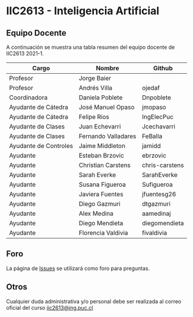 # IIC2613 - Inteligencia Artificial

## Equipo Docente

A continuación se muestra una tabla resumen del equipo docente de IIC2613 2021-1.

| Cargo                 | Nombre              | Github         |
|-----------------------|---------------------|----------------|
| Profesor              | Jorge Baier         |                |
| Profesor              | Andrés Villa        | ojedaf         |
| Coordinadora          | Daniela Poblete     | Dnpoblete      |
| Ayudante de Cátedra   | José Manuel Opaso   | jmopaso        |
| Ayudante de Cátedra   | Felipe Ríos         | IngElecPuc     |
| Ayudante de Clases    | Juan Echevarri      | Jcechavarri    |
| Ayudante de Clases    | Fernando Valladares | FeBalla        |
| Ayudante de Controles | Jaime Middleton     | jamidd         |
| Ayudante              | Esteban Brzovic     | ebrzovic       |
| Ayudante              | Christian Carstens  | chris-carstens |
| Ayudante              | Sarah Everke        | SarahEverke    |
| Ayudante              | Susana Figueroa     | Sufigueroa     |
| Ayudante              | Javiera Fuentes     | jfuentesg26    |
| Ayudante              | Diego Gazmuri       | dtgazmuri      |
| Ayudante              | Alex Medina         | aamedinaj      |
| Ayudante              | Diego Mendieta      | diegomendieta  |
| Ayudante              | Florencia Valdivia  | fivaldivia     |

## Foro

La página de [Issues](../../issues) se utilizará como foro para preguntas.

## Otros

Cualquier duda administrativa y/o personal debe ser realizada al correo oficial del curso iic2613@ing.puc.cl
